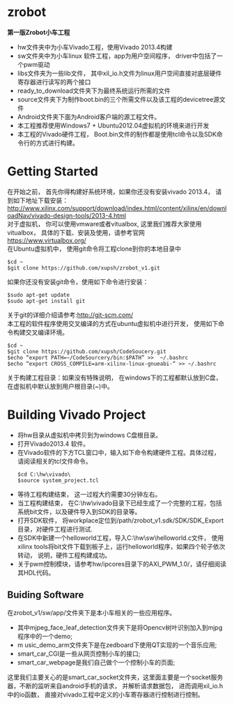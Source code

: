 zrobot
======

**第一版Zrobot小车工程**  
* hw文件夹中为小车Vivado工程，使用Vivado 2013.4构建  
* sw文件夹中为小车linux 软件工程，app为用户空间程序， driver中包括了一个pwm驱动  
* libs文件夹为一些lib文件， 其中xil_io.h文件为linux用户空间直接对底层硬件寄存器进行读写的两个接口  
* ready_to_download文件夹下为最终系统运行所需的文件 
* source文件夹下为制作boot.bin的三个所需文件以及该工程的devicetree源文件
* Android文件夹下面为Android客户端的源工程文件。  
* 本工程推荐使用Windows7 + Ubuntu2012.04虚拟机的环境来进行开发
* 本工程的Vivado硬件工程， Boot.bin文件的制作都是使用tcl命令以及SDK命令行的方式进行构建。

# Getting Started
在开始之前， 首先你得构建好系统环境，如果你还没有安装vivado 2013.4， 请到如下地址下载安装：  
  http://www.xilinx.com/support/download/index.html/content/xilinx/en/downloadNav/vivado-design-tools/2013-4.html  
对于虚拟机， 你可以使用vmware或者vitualbox, 这里我们推荐大家使用vitualbox， 具体的下载、安装及使用，请参考官网  
  https://www.virtualbox.org/  
在Ubuntu虚拟机中， 使用git命令将工程clone到你的本地目录中  
  ```
  $cd ~
  $git clone https://github.com/xupsh/zrobot_v1.git
  ```
如果你还没有安装git命令，使用如下命令进行安装：  
  ```
  $sudo apt-get update
  $sudo apt-get install git
  ```
关于git的详细介绍请参考:http://git-scm.com/  
本工程的软件程序使用交叉编译的方式在ubuntu虚拟机中进行开发， 使用如下命令构建交叉编译环境。
  ```
  $cd ~
  $git clone https://github.com/xupsh/CodeSoucery.git
  $echo “export PATH=~/CodeSourcery/bin:$PATH” >>  ~/.bashrc
  $echo “export CROSS_COMPILE=arm-xilinx-linux-gnueabi-“ >> ~/.bashrc
  ```
关于构建工程目录：如果没有特殊说明， 在windows下的工程都默认放到C盘， 在虚拟机中默认放到用户根目录(~)中。
# Building Vivado Project
* 将hw目录从虚拟机中拷贝到为windows C盘根目录。
* 打开Vivado2013.4 软件。
* 在Vivado软件的下方TCL窗口中，输入如下命令构建硬件工程。具体过程， 请阅读相关的tcl文件命令。  
  ```
  $cd C:\hw\vivado\    
  $source system_project.tcl
  ```
* 等待工程构建结束， 这一过程大约需要30分钟左右。
* 当工程构建结束， 在C:\hw\vivado目录下已经生成了一个完整的工程，包括系统bit文件，以及硬件导入到SDK的目录等。
* 打开SDK软件， 将workplace定位到/path/zrobot_v1.sdk/SDK/SDK_Export目录，对硬件工程进行测试.
* 在SDK中新建一个helloworld工程，导入C:\hw\sw\helloworld.c文件， 使用xilinx tools将bit文件下载到板子上，运行helloworld程序，如果四个轮子依次转动， 说明，硬件工程构建成功。
* 关于pwm控制模块，请参考hw/ipcores目录下的AXI_PWM_1.0/，请仔细阅读其HDL代码。

## Buiding Software
在zrobot_v1/sw/app/文件夹下是本小车相关的一些应用程序。
* 其中mjpeg_face_leaf_detection文件夹下是将Opencv树叶识别加入到mjpg程序中的一个demo; 
* m usic_demo_arm文件夹下是在zedboard下使用QT实现的一个音乐应用;
* smart_car_CGI是一些从网页控制小车的接口;
* smart_car_webpage是我们自己做个一个控制小车的页面;

这里我们主要关心的是smart_car_socket文件夹，这里面主要是一个socket服务器，不断的监听来自android手机的请求， 并解析请求数据包， 进而调用xil_io.h中的io函数， 直接对vivado工程中定义的小车寄存器进行控制进行控制。 

